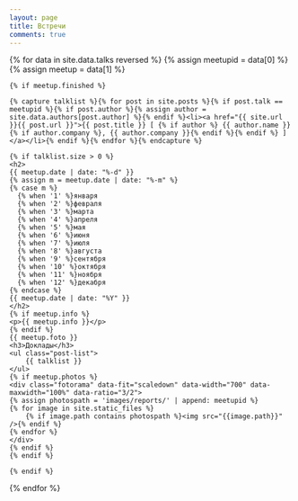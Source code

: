 ```yaml
---
layout: page
title: Встречи
comments: true
---
```


<div>
{% for data in site.data.talks reversed %}
    {% assign meetupid = data[0] %}
    {% assign meetup = data[1] %}
    
    {% if meetup.finished %}
    
    {% capture talklist %}{% for post in site.posts %}{% if post.talk == meetupid %}{% if post.author %}{% assign author = site.data.authors[post.author] %}{% endif %}<li><a href="{{ site.url }}{{ post.url }}">{{ post.title }} [ {% if author %} {{ author.name }}{% if author.company %}, {{ author.company }}{% endif %}{% endif %} ]</a></li>{% endif %}{% endfor %}{% endcapture %}
    
    {% if talklist.size > 0 %}
    <h2>
    {{ meetup.date | date: "%-d" }}
    {% assign m = meetup.date | date: "%-m" %}
    {% case m %}
      {% when '1' %}января
      {% when '2' %}февраля
      {% when '3' %}марта
      {% when '4' %}апреля
      {% when '5' %}мая
      {% when '6' %}июня
      {% when '7' %}июля
      {% when '8' %}августа
      {% when '9' %}сентября
      {% when '10' %}октября
      {% when '11' %}ноября
      {% when '12' %}декабря
    {% endcase %}
    {{ meetup.date | date: "%Y" }}
    </h2>
    {% if meetup.info %}
    <p>{{ meetup.info }}</p>
    {% endif %}
    {{ meetup.foto }}
    <h3>Доклады</h3>
    <ul class="post-list">
        {{ talklist }}
    </ul>
    {% if meetup.photos %}
    <div class="fotorama" data-fit="scaledown" data-width="700" data-maxwidth="100%" data-ratio="3/2">
    {% assign photospath = 'images/reports/' | append: meetupid %}
    {% for image in site.static_files %}
        {% if image.path contains photospath %}<img src="{{image.path}}" />{% endif %}
    {% endfor %}
    </div>
    {% endif %}
    {% endif %}
    
    {% endif %}
{% endfor %}
</div>